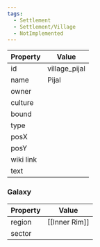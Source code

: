 ```yaml
---
tags:
  - Settlement
  - Settlement/Village
  - NotImplemented
---
```


| Property  | Value         |
| --------- | ------------- |
| id        | village_pijal |
| name      | Pijal         |
| owner     |               |
| culture   |               |
| bound     |               |
| type      |               |
| posX      |               |
| posY      |               |
| wiki link |               |
| text      |               |

### Galaxy
| Property | Value         |
| -------- | ------------- |
| region   | [[Inner Rim]] |
| sector   |               |
